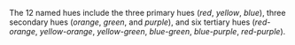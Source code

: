 The 12 named hues include the three primary hues (*red*, *yellow*, *blue*), three secondary hues (*orange*, *green*, and *purple*), and six tertiary hues (*red-orange*, *yellow-orange*, *yellow-green*, *blue-green*, *blue-purple*, *red-purple*).
